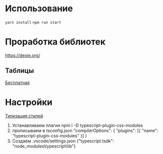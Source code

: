 # Использование
`yarn install`
`npm run start`

# Проработка библиотек

https://dexie.org/ 

## Таблицы
[Бесплатная](https://github.com/olifolkerd/tabulator)


# Настройки

[Типизация стилей](https://youtu.be/91ugFG2noZ4)
 1. Устанавливаем плагин npm i -D typescript-plugin-css-modules
 2. прописываем в tsconfig.json  "compilerOptions": { "plugins": [{ "name": "typescript-plugin-css-modules" }] }
 3. Создаем .vscode/settings.json {"typescript.tsdk": "node_modules\\typescript\\lib"}

